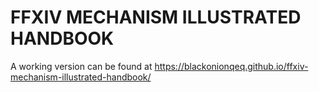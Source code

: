 # FFXIV MECHANISM ILLUSTRATED HANDBOOK
A working version can be found at https://blackonionqeq.github.io/ffxiv-mechanism-illustrated-handbook/